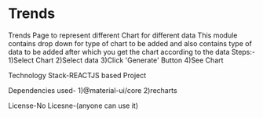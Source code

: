 # Trends
Trends Page to represent different Chart for different data
   This module contains drop down for type of chart to be added and also contains type of data to be added after which you get the chart according to the data
   Steps:-
    1)Select Chart
    2)Select data
    3)Click 'Generate' Button
    4)See Chart
   
   Technology Stack-REACTJS based Project
   
   Dependencies used-
      1)@material-ui/core
      2)recharts
   
   License-No Licesne-(anyone can use it)


